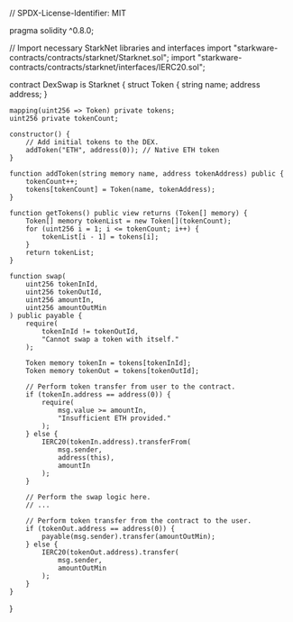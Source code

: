 // SPDX-License-Identifier: MIT

pragma solidity ^0.8.0;

// Import necessary StarkNet libraries and interfaces
import "starkware-contracts/contracts/starknet/Starknet.sol";
import "starkware-contracts/contracts/starknet/interfaces/IERC20.sol";

contract DexSwap is Starknet {
    struct Token {
        string name;
        address address;
    }
    
    mapping(uint256 => Token) private tokens;
    uint256 private tokenCount;
    
    constructor() {
        // Add initial tokens to the DEX.
        addToken("ETH", address(0)); // Native ETH token
    }
    
    function addToken(string memory name, address tokenAddress) public {
        tokenCount++;
        tokens[tokenCount] = Token(name, tokenAddress);
    }
    
    function getTokens() public view returns (Token[] memory) {
        Token[] memory tokenList = new Token[](tokenCount);
        for (uint256 i = 1; i <= tokenCount; i++) {
            tokenList[i - 1] = tokens[i];
        }
        return tokenList;
    }
    
    function swap(
        uint256 tokenInId,
        uint256 tokenOutId,
        uint256 amountIn,
        uint256 amountOutMin
    ) public payable {
        require(
            tokenInId != tokenOutId,
            "Cannot swap a token with itself."
        );
        
        Token memory tokenIn = tokens[tokenInId];
        Token memory tokenOut = tokens[tokenOutId];
        
        // Perform token transfer from user to the contract.
        if (tokenIn.address == address(0)) {
            require(
                msg.value >= amountIn,
                "Insufficient ETH provided."
            );
        } else {
            IERC20(tokenIn.address).transferFrom(
                msg.sender,
                address(this),
                amountIn
            );
        }
        
        // Perform the swap logic here.
        // ...
        
        // Perform token transfer from the contract to the user.
        if (tokenOut.address == address(0)) {
            payable(msg.sender).transfer(amountOutMin);
        } else {
            IERC20(tokenOut.address).transfer(
                msg.sender,
                amountOutMin
            );
        }
    }
}
